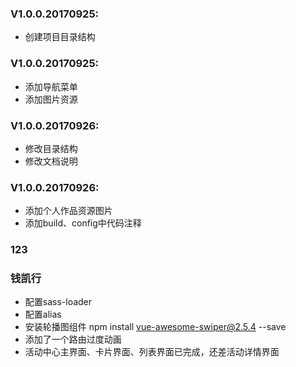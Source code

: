 ### V1.0.0.20170925:
- 创建项目目录结构

### V1.0.0.20170925:
- 添加导航菜单
- 添加图片资源

### V1.0.0.20170926:
- 修改目录结构
- 修改文档说明

### V1.0.0.20170926:
- 添加个人作品资源图片
- 添加build、config中代码注释
###  123
### 钱凯行
- 配置sass-loader
- 配置alias
- 安装轮播图组件 npm install vue-awesome-swiper@2.5.4 --save
- 添加了一个路由过度动画
- 活动中心主界面、卡片界面、列表界面已完成，还差活动详情界面